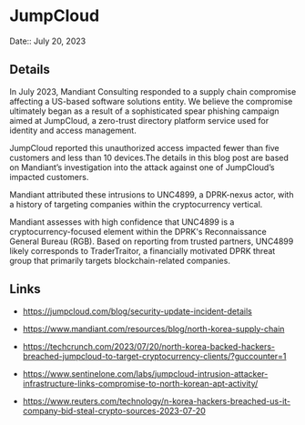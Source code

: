 # JumpCloud

Date:: July 20, 2023



## Details

In July 2023, Mandiant Consulting responded to a supply chain compromise affecting a US-based software solutions entity. We believe the compromise ultimately began as a result of a sophisticated spear phishing campaign aimed at JumpCloud, a zero-trust directory platform service used for identity and access management. 

JumpCloud reported this unauthorized access impacted fewer than five customers and less than 10 devices.The details in this blog post are based on Mandiant’s investigation into the attack against one of JumpCloud’s impacted customers.

Mandiant attributed these intrusions to UNC4899, a DPRK-nexus actor, with a history of targeting companies within the cryptocurrency vertical. 

Mandiant assesses with high confidence that UNC4899 is a cryptocurrency-focused element within the DPRK's Reconnaissance General Bureau (RGB). Based on reporting from trusted partners, UNC4899 likely corresponds to TraderTraitor, a financially motivated DPRK threat group that primarily targets blockchain-related companies.


## Links

- https://jumpcloud.com/blog/security-update-incident-details

- https://www.mandiant.com/resources/blog/north-korea-supply-chain

- https://techcrunch.com/2023/07/20/north-korea-backed-hackers-breached-jumpcloud-to-target-cryptocurrency-clients/?guccounter=1

- https://www.sentinelone.com/labs/jumpcloud-intrusion-attacker-infrastructure-links-compromise-to-north-korean-apt-activity/

- https://www.reuters.com/technology/n-korea-hackers-breached-us-it-company-bid-steal-crypto-sources-2023-07-20
